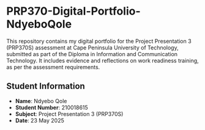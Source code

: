 # PRP370-Digital-Portfolio-NdyeboQole
This repository contains my digital portfolio for the Project Presentation 3 (PRP370S) assessment at Cape Peninsula University of Technology, submitted as part of the Diploma in Information and Communication Technology. It includes evidence and reflections on work readiness training, as per the assessment requirements.
## Student Information
- **Name**: Ndyebo Qole
- **Student Number**: 210018615
- **Subject**: Project Presentation 3 (PRP370S)
- **Date**: 23 May 2025
